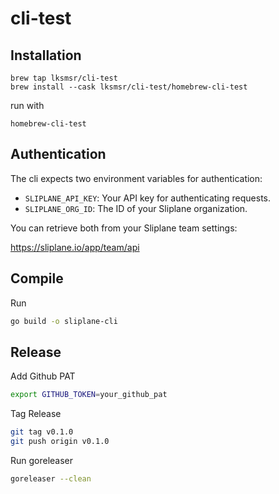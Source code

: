 # cli-test

## Installation

```
brew tap lksmsr/cli-test
brew install --cask lksmsr/cli-test/homebrew-cli-test
```

run with
```
homebrew-cli-test
```


## Authentication

The cli expects two environment variables for authentication:

- `SLIPLANE_API_KEY`: Your API key for authenticating requests.
- `SLIPLANE_ORG_ID`: The ID of your Sliplane organization.

You can retrieve both from your Sliplane team settings:
 
https://sliplane.io/app/team/api


## Compile

Run 
```bash
go build -o sliplane-cli
```


## Release

Add Github PAT

```bash
export GITHUB_TOKEN=your_github_pat
```

Tag Release

```bash
git tag v0.1.0
git push origin v0.1.0
```

Run goreleaser

```bash
goreleaser --clean
```